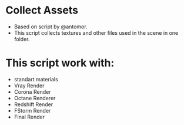 # Collect Assets

- Based on script by @antomor.
- This script collects textures and other files used in the scene in one folder.

# This script work with:

- standart materials
- Vray Render
- Corona Render
- Octane Renderer
- Redshift Render
- FStorm Render
- Final Render
